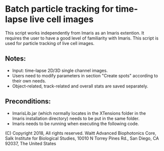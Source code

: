 # Batch particle tracking for time-lapse live cell images

This script works independently from Imaris as an Imaris extention. It 
requires the user to have a good level of familiarity with Imaris.
This script is used for particle tracking of live cell images.

## Notes:
  - Input: time-lapse 2D/3D single channel images.
  - Users need to modify parameters in section "Create spots" according
    to their own needs.
  - Object-related, track-related and overall stats are saved separately. 

## Preconditions:
  - ImarisLib.jar (which normally locates in the XTensions folder in the
    Imaris installation directory) needs to be put in the same folder.
  - Imaris needs to be running when executing the following code. 

(C) Copyright 2018, All rights reserved. Waitt Advanced Biophotonics Core, Salk Institute for Biological Studies, 10010 N Torrey Pines Rd., San Diego, CA 92037, The United States
